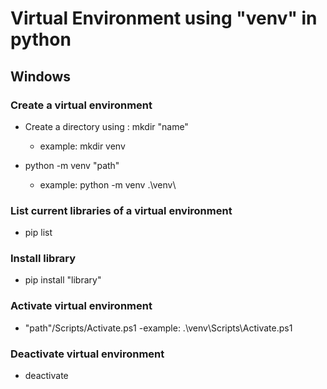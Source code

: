 # Virtual Environment using "venv" in python

## Windows

### Create a virtual environment

- Create a directory using : mkdir "name"
    - example: mkdir venv

- python -m venv "path" 
    - example: python -m venv .\venv\

### List current libraries of a virtual environment
- pip list 

### Install library
- pip install "library"

### Activate virtual environment
- "path"/Scripts/Activate.ps1
    -example: .\venv\Scripts\Activate.ps1

### Deactivate virtual environment
- deactivate


